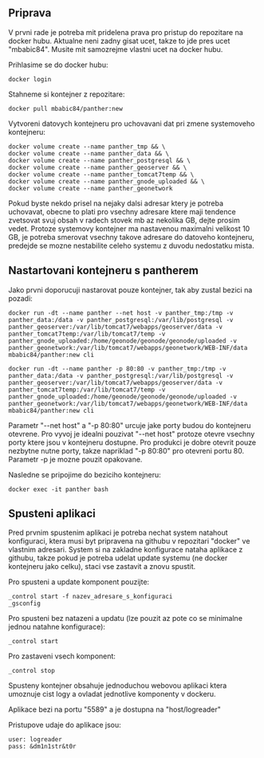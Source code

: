 Priprava
--------

V prvni rade je potreba mit pridelena prava pro pristup do repozitare na docker hubu. Aktualne neni zadny gisat ucet, takze to jde pres ucet "mbabic84". Musite mit samozrejme vlastni ucet na docker hubu.
    
Prihlasime se do docker hubu:
    
    docker login
        
Stahneme si kontejner z repozitare:
    
    docker pull mbabic84/panther:new

Vytvoreni datovych kontejneru pro uchovavani dat pri zmene systemoveho kontejneru:

    docker volume create --name panther_tmp && \
    docker volume create --name panther_data && \
    docker volume create --name panther_postgresql && \
    docker volume create --name panther_geoserver && \
    docker volume create --name panther_tomcat7temp && \
    docker volume create --name panther_gnode_uploaded && \
    docker volume create --name panther_geonetwork
    
Pokud byste nekdo prisel na nejaky dalsi adresar ktery je potreba uchovavat, obecne to plati pro vsechny adresare ktere maji tendence zvetsovat svuj obsah v radech stovek mb az nekolika GB, dejte prosim vedet.
Protoze systemovy kontejner ma nastavenou maximalni velikost 10 GB, je potreba smerovat vsechny takove adresare do datoveho kontejneru, predejde se mozne nestabilite celeho systemu z duvodu nedostatku mista.
    
Nastartovani kontejneru s pantherem
-----------------------------------

Jako prvni doporucuji nastarovat pouze kontejner, tak aby zustal bezici na pozadi:
   
    docker run -dt --name panther --net host -v panther_tmp:/tmp -v panther_data:/data -v panther_postgresql:/var/lib/postgresql -v panther_geoserver:/var/lib/tomcat7/webapps/geoserver/data -v panther_tomcat7temp:/var/lib/tomcat7/temp -v panther_gnode_uploaded:/home/geonode/geonode/geonode/uploaded -v panther_geonetwork:/var/lib/tomcat7/webapps/geonetwork/WEB-INF/data mbabic84/panther:new cli
    
    docker run -dt --name panther -p 80:80 -v panther_tmp:/tmp -v panther_data:/data -v panther_postgresql:/var/lib/postgresql -v panther_geoserver:/var/lib/tomcat7/webapps/geoserver/data -v panther_tomcat7temp:/var/lib/tomcat7/temp -v panther_gnode_uploaded:/home/geonode/geonode/geonode/uploaded -v panther_geonetwork:/var/lib/tomcat7/webapps/geonetwork/WEB-INF/data mbabic84/panther:new cli
    
Parametr "--net host" a "-p 80:80" urcuje jake porty budou do kontejneru otevrene. Pro vyvoj je idealni pouzivat "--net host" protoze otevre vsechny porty ktere jsou v kontejneru dostupne.
Pro produkci je dobre otevrit pouze nezbytne nutne porty, takze napriklad "-p 80:80" pro otevreni portu 80. Parametr -p je mozne pouzit opakovane.
                    
Nasledne se pripojime do beziciho kontejneru:
    
    docker exec -it panther bash
        
Spusteni aplikaci
-----------------

Pred prvnim spustenim aplikaci je potreba nechat system natahout konfiguraci, ktera musi byt pripravena na githubu v repozitari "docker" ve vlastnim adresari.
System si na zakladne konfigurace nataha aplikace z githubu, takze pokud je potreba udelat update systemu (ne docker kontejneru jako celku), staci vse zastavit a znovu spustit.

Pro spusteni a update komponent pouzijte:

    _control start -f nazev_adresare_s_konfiguraci
    _gsconfig

Pro spusteni bez natazeni a updatu (lze pouzit az pote co se minimalne jednou natahne konfigurace):

    _control start

Pro zastaveni vsech komponent:

    _control stop
            
Spusteny kontejner obsahuje jednoduchou webovou aplikaci ktera umoznuje cist logy a ovladat jednotlive komponenty v dockeru.

Aplikace bezi na portu "5589" a je dostupna na "host/logreader"
    
Pristupove udaje do aplikace jsou:
    
    user: logreader
    pass: &dm1n1str&t0r